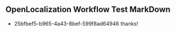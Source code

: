 ## OpenLocalization Workflow Test MarkDown
* 25bfbef5-b965-4a43-8bef-599f8ad64946 thanks!

<!--HONumber=Jul16_HO3-->


